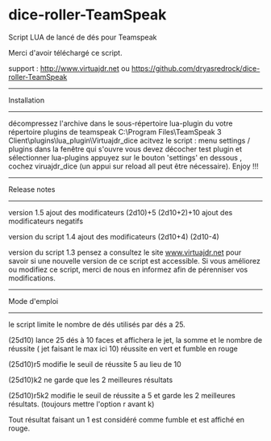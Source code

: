 # dice-roller-TeamSpeak
Script LUA de lancé de dés pour Teamspeak

Merci d'avoir téléchargé ce script.

support : http://www.virtuajdr.net ou https://github.com/dryasredrock/dice-roller-TeamSpeak

*************************************************
Installation
*************************************************

décompressez l'archive dans le sous-répertoire lua-plugin du votre répertoire plugins de teamspeak
	C:\Program Files\TeamSpeak 3 Client\plugins\lua_plugin\Virtuajdr_dice
acitvez le script :
	menu settings / plugins
	dans la fenêtre qui s'ouvre vous devez décocher test plugin et sélectionner lua-plugins 
appuyez sur le bouton 'settings' en dessous , cochez viruajdr_dice
(un appui sur reload all peut être nécessaire). 
Enjoy !!!


*************************************************
Release notes
*************************************************

version 1.5
ajout des modificateurs
(2d10)+5
(2d10+2)+10
ajout des modificateurs negatifs

version du script 1.4
ajout des modificateurs 
(2d10+4)
(2d10-4)

version du script 1.3
pensez a consultez le site www.virtuajdr.net pour savoir si une nouvelle version de ce script est accessible.
Si vous améliorez ou modifiez ce script, merci de nous en informez afin de pérenniser vos modifications.


*************************************************
Mode d'emploi
*************************************************

le script limite le nombre de dés utilisés par dés a 25.

(25d10) lance 25 dés à 10 faces 
et affichera le jet, la somme et le nombre de réussite ( jet faisant le max ici 10)
réussite en vert et fumble en rouge

(25d10)r5 modifie le seuil de réussite 5 au lieu de 10

(25d10)k2 ne garde que les 2 meilleures résultats

(25d10)r5k2 modifie le seuil de réussite a 5 et garde les 2 meilleures résultats. (toujours mettre l'option r avant k)

Tout résultat faisant un 1 est considéré comme fumble et est affiché en rouge.